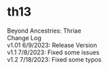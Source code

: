 # th13  
Beyond Ancestries: Thriae  
Change Log    
v1.01 6/9/2023: Release Version  
v1.1 7/8/2023: Fixed some issues  
v1.2 7/18/2023: Fixed some typos  
